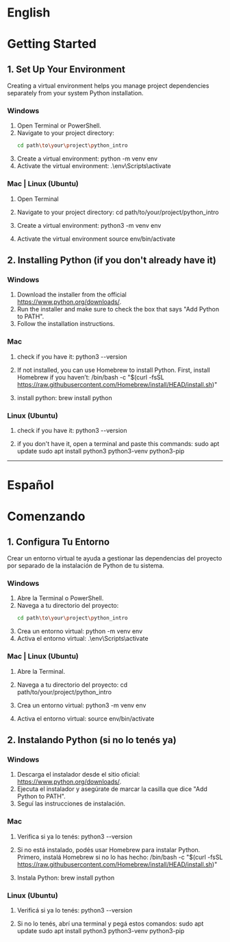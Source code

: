 # English

# Getting Started

## 1. Set Up Your Environment

Creating a virtual environment helps you manage project dependencies separately from your system Python installation.

### Windows

1. Open Terminal or PowerShell.
2. Navigate to your project directory:
   ```bash
   cd path\to\your\project\python_intro
   ```
3. Create a virtual environment:
   python -m venv env
4. Activate the virtual environment:
   .\env\Scripts\activate

### Mac | Linux (Ubuntu)

1. Open Terminal
2. Navigate to your project directory:
   cd path/to/your/project/python_intro

3. Create a virtual environment:
   python3 -m venv env

4. Activate the virtual environment
   source env/bin/activate

## 2. Installing Python (if you don't already have it)

### Windows

1. Download the installer from the official https://www.python.org/downloads/.
2. Run the installer and make sure to check the box that says "Add Python to PATH".
3. Follow the installation instructions.

### Mac

1. check if you have it:
   python3 --version

2. If not installed, you can use Homebrew to install Python. First, install Homebrew if you haven’t:
   /bin/bash -c "$(curl -fsSL https://raw.githubusercontent.com/Homebrew/install/HEAD/install.sh)"

3. install python:
   brew install python

### Linux (Ubuntu)

1. check if you have it:
   python3 --version

2. if you don't have it, open a terminal and paste this commands:
   sudo apt update
   sudo apt install python3 python3-venv python3-pip

---

# Español

# Comenzando

## 1. Configura Tu Entorno

Crear un entorno virtual te ayuda a gestionar las dependencias del proyecto por separado de la instalación de Python de tu sistema.

### Windows

1. Abre la Terminal o PowerShell.
2. Navega a tu directorio del proyecto:
   ```bash
   cd path\to\your\project\python_intro
   ```
3. Crea un entorno virtual:
   python -m venv env
4. Activa el entorno virtual:
   .\env\Scripts\activate

### Mac | Linux (Ubuntu)

1. Abre la Terminal.
2. Navega a tu directorio del proyecto:
   cd path/to/your/project/python_intro

3. Crea un entorno virtual:
   python3 -m venv env

4. Activa el entorno virtual:
   source env/bin/activate

## 2. Instalando Python (si no lo tenés ya)

### Windows

1. Descarga el instalador desde el sitio oficial: https://www.python.org/downloads/.
2. Ejecuta el instalador y asegúrate de marcar la casilla que dice "Add Python to PATH".
3. Seguí las instrucciones de instalación.

### Mac

1. Verifica si ya lo tenés:
   python3 --version

2. Si no está instalado, podés usar Homebrew para instalar Python. Primero, instalá Homebrew si no lo has hecho:
   /bin/bash -c "$(curl -fsSL https://raw.githubusercontent.com/Homebrew/install/HEAD/install.sh)"

3. Instala Python:
   brew install python

### Linux (Ubuntu)

1. Verificá si ya lo tenés:
   python3 --version

2. Si no lo tenés, abrí una terminal y pegá estos comandos:
   sudo apt update
   sudo apt install python3 python3-venv python3-pip
